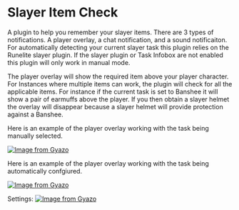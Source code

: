 # Slayer Item Check
A plugin to help you remember your slayer items. 
There are 3 types of notifications. A player overlay, a chat notification, and a sound notificaiton. For automatically detecting your current slayer task this plugin relies on the Runelite slayer plugin. If the slayer plugin or Task Infobox are not enabled this plugin will only work in manual mode.

The player overlay will show the required item above your player character. For Instances where multiple items can work, the plugin will check for all the applicable items. For instance if the current task is set to Banshee it will show a pair of earmuffs above the player. If you then obtain a slayer helmet the overlay will disappear because a slayer helmet will provide protection against a Banshee. 

Here is an example of the player overlay working with the task being manually selected.

[![Image from Gyazo](https://i.gyazo.com/5a763ff438c6e3154d31b17143c2d736.gif)](https://gyazo.com/5a763ff438c6e3154d31b17143c2d736)

Here is an example of the player overlay working with the task being automatically confgiured.

[![Image from Gyazo](https://i.gyazo.com/82a23bfd5d33e131f2a7b30e00ebb2c8.gif)](https://gyazo.com/82a23bfd5d33e131f2a7b30e00ebb2c8)

Settings:
[![Image from Gyazo](https://i.gyazo.com/e4304ca4b6a7ffc90d5b86d70ef9a4d2.png)](https://gyazo.com/e4304ca4b6a7ffc90d5b86d70ef9a4d2)
